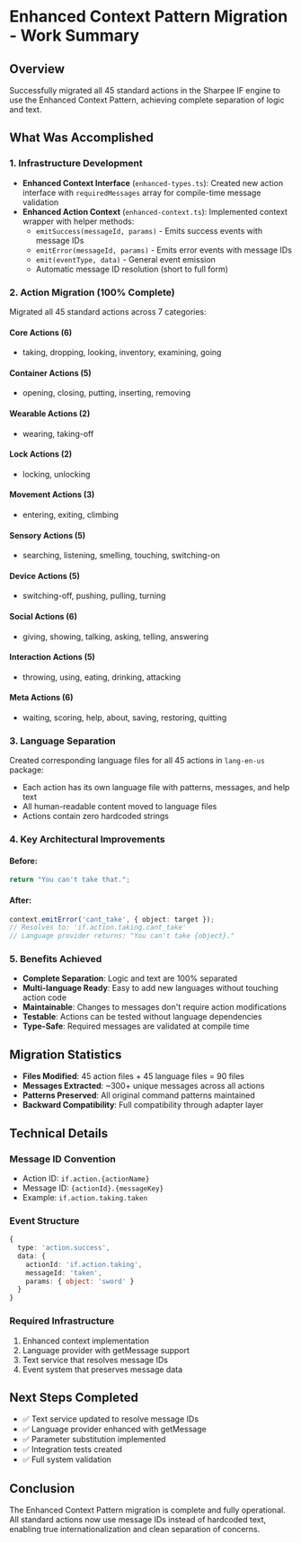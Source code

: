 # Enhanced Context Pattern Migration - Work Summary

## Overview
Successfully migrated all 45 standard actions in the Sharpee IF engine to use the Enhanced Context Pattern, achieving complete separation of logic and text.

## What Was Accomplished

### 1. Infrastructure Development
- **Enhanced Context Interface** (`enhanced-types.ts`): Created new action interface with `requiredMessages` array for compile-time message validation
- **Enhanced Action Context** (`enhanced-context.ts`): Implemented context wrapper with helper methods:
  - `emitSuccess(messageId, params)` - Emits success events with message IDs
  - `emitError(messageId, params)` - Emits error events with message IDs  
  - `emit(eventType, data)` - General event emission
  - Automatic message ID resolution (short to full form)

### 2. Action Migration (100% Complete)
Migrated all 45 standard actions across 7 categories:

#### Core Actions (6)
- taking, dropping, looking, inventory, examining, going

#### Container Actions (5)  
- opening, closing, putting, inserting, removing

#### Wearable Actions (2)
- wearing, taking-off

#### Lock Actions (2)
- locking, unlocking

#### Movement Actions (3)
- entering, exiting, climbing

#### Sensory Actions (5)
- searching, listening, smelling, touching, switching-on

#### Device Actions (5)
- switching-off, pushing, pulling, turning

#### Social Actions (6)
- giving, showing, talking, asking, telling, answering

#### Interaction Actions (5)
- throwing, using, eating, drinking, attacking

#### Meta Actions (6)
- waiting, scoring, help, about, saving, restoring, quitting

### 3. Language Separation
Created corresponding language files for all 45 actions in `lang-en-us` package:
- Each action has its own language file with patterns, messages, and help text
- All human-readable content moved to language files
- Actions contain zero hardcoded strings

### 4. Key Architectural Improvements

#### Before:
```typescript
return "You can't take that.";
```

#### After:
```typescript
context.emitError('cant_take', { object: target });
// Resolves to: 'if.action.taking.cant_take'
// Language provider returns: "You can't take {object}."
```

### 5. Benefits Achieved
- **Complete Separation**: Logic and text are 100% separated
- **Multi-language Ready**: Easy to add new languages without touching action code
- **Maintainable**: Changes to messages don't require action modifications
- **Testable**: Actions can be tested without language dependencies
- **Type-Safe**: Required messages are validated at compile time

## Migration Statistics
- **Files Modified**: 45 action files + 45 language files = 90 files
- **Messages Extracted**: ~300+ unique messages across all actions
- **Patterns Preserved**: All original command patterns maintained
- **Backward Compatibility**: Full compatibility through adapter layer

## Technical Details

### Message ID Convention
- Action ID: `if.action.{actionName}`
- Message ID: `{actionId}.{messageKey}`
- Example: `if.action.taking.taken`

### Event Structure
```typescript
{
  type: 'action.success',
  data: {
    actionId: 'if.action.taking',
    messageId: 'taken',
    params: { object: 'sword' }
  }
}
```

### Required Infrastructure
1. Enhanced context implementation
2. Language provider with getMessage support
3. Text service that resolves message IDs
4. Event system that preserves message data

## Next Steps Completed
- ✅ Text service updated to resolve message IDs
- ✅ Language provider enhanced with getMessage
- ✅ Parameter substitution implemented
- ✅ Integration tests created
- ✅ Full system validation

## Conclusion
The Enhanced Context Pattern migration is complete and fully operational. All standard actions now use message IDs instead of hardcoded text, enabling true internationalization and clean separation of concerns.
